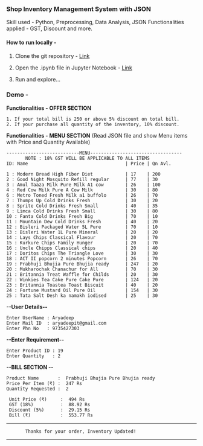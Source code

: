 ### Shop Inventory Management System with JSON
Skill used - Python, Preprocessing, Data Analysis, JSON
Functionalities applied - GST, Discount and more.
####  How to run locally -

1. Clone the git repository - [Link](https://docs.github.com/en/repositories/creating-and-managing-repositories/cloning-a-repository)

2. Open the .ipynb file in Jupyter Notebook - [Link](https://www.anaconda.com/products/distribution)

3. Run and explore...

### Demo - 
**Functionalities - OFFER SECTION**

```
1. If your total bill is 250 or above 5% discount on total bill. 
2. If your purchase all quantity of the inventory, 10% discount.
```

**Functionalities - MENU SECTION**
(Read JSON file and show Menu items with Price and Quantity Available)
```
---------------------------MENU----------------------------------
       NOTE : 18% GST WILL BE APPLICABLE TO ALL ITEMS            
ID: Name                                    | Price | Qn Avl.

1 : Modern Bread High Fiber Diet 	        | 17 	| 200
2 : Good Night Mosquito Refill regular 		| 77 	| 30
3 : Amul Taaza Milk Pure Milk A1 cow 		| 26 	| 100
4 : Red Cow Milk Pure A Cow Milk 		    | 30 	| 80
6 : Metro Toned Fresh Milk a1 buffolo 		| 26 	| 70
7 : Thumps Up Cold Drinks Fresh 		    | 30 	| 20
8 : Sprite Cold Drinks Fresh Small 		    | 40 	| 35
9 : Limca Cold Drinks Fresh Small 		    | 30 	| 80
10 : Fanta Cold Drinks Fresh Big 		    | 70 	| 10
11 : Mountain Dew Cold Drinks Fresh 		| 40 	| 20
12 : Bisleri Packaged Water 5L Pure 		| 70 	| 10
13 : Bisleri Water 1L Pure Mineral 		    | 20 	| 20
14 : Lays Chips Classical Flavour 		    | 20 	| 70
15 : Kurkure Chips Family Hunger 		    | 20 	| 70
16 : Uncle Chipps Classical chips 		    | 20 	| 40
17 : Doritos Chips The Triangle Love 		| 30 	| 30
18 : ACT II popcorn 2 minutes Popcorn 		| 26 	| 70
19 : Prabhuji Bhujia Pure Bhujia ready 		| 247 	| 20
20 : Mukharochak Chanachur for All 		    | 70 	| 30
21 : Britannia Treat Waffle for Childs 		| 20 	| 30
22 : Winkies Tea Cake Pure Cake Pure 		| 124 	| 20
23 : Britannia Toastea Toast Biscuit 		| 40 	| 20
24 : Fortune Mustard Oil Pure Oil 		    | 154 	| 30
25 : Tata Salt Desh ka namakh iodised 		| 25 	| 30
```


**--User Details--**
```
Enter UserName : Aryadeep
Enter Mail ID  : aryadeepit@gmail.com
Enter Phn No   : 9735427303
```

**--Enter Requirement--**
```
Enter Product ID : 19
Enter Quantity   : 2
```


**--BILL SECTION --**
```
Product Name       :  Prabhuji Bhujia Pure Bhujia ready
Price Per Item (₹) :  247 Rs
Quantity Requested :  2

 Unit Price (₹)     :  494 Rs
 GST (18%)          :  88.92 Rs
 Discount (5%)      :  29.15 Rs
 Bill (₹)           :  553.77 Rs
```

-----------------------------------------------------------------
           Thanks for your order, Inventory Updated!             
-----------------------------------------------------------------